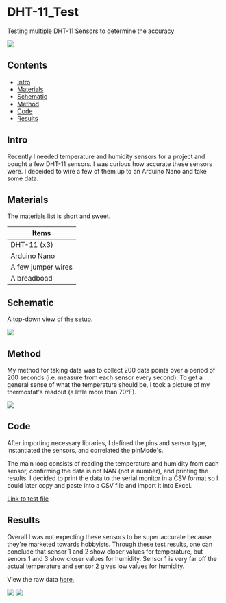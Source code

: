 # DHT-11_Test
Testing multiple DHT-11 Sensors to determine the accuracy

<img src="https://lh3.googleusercontent.com/FpTd94-c-fo1DRcYY16hGLOnkOS5qpytBHnJJRolCIlcsDBe4twv1ONXZvi7PQPgZeipCSgwesBzqe9eHT3VoRhAwyE27L8vLgkdx882kZSYXVrV7MtCwE9dQ-vVCJdDA_9IZJUll7w=w2400"/>

## Contents
- [Intro](#intro)
- [Materials](https://github.com/dominicassia/DHT-11_Test/blob/main/README.md#materials)
- [Schematic](https://github.com/dominicassia/DHT-11_Test/blob/main/README.md#schematic)
- [Method](https://github.com/dominicassia/DHT-11_Test/blob/main/README.md#method)
- [Code](https://github.com/dominicassia/DHT-11_Test/blob/main/README.md#code)
- [Results](https://github.com/dominicassia/DHT-11_Test/blob/main/README.md#results)

## Intro
Recently I needed temperature and humidity sensors for a project and bought a few DHT-11 sensors. 
I was curious how accurate these sensors were.
I deceided to wire a few of them up to an Arduino Nano and take some data.

## Materials

The materials list is short and sweet.

|Items|
|-----|
|DHT-11 (x3)|
|Arduino Nano|
|A few jumper wires|
|A breadboad|

## Schematic

A top-down view of the setup.

<img src="https://lh3.googleusercontent.com/4Z2IfOIe9TecgqTK3H6feayiGhptUuxzg4ODQdBVhJksHeCaU-0dO0u09sqMKyjPoWHV_JUWwd_0kpld3mcPQf1d_J5kTkYm3VtC-bvaPDLXIcFpXgYGjQc-33gTgaDYi3QpAyF3cO4=w2400"/>

## Method

My method for taking data was to collect 200 data points over a period of 200 seconds (i.e. measure from each sensor every second). To get a general sense of what the temperature should be, I took a picture of my thermostat's readout (a little more than 70°F).

<img src="https://lh3.googleusercontent.com/6f7W5OmnMJHvHyxLVma--Wml4AlYxuhVCL3TKKDK4o89DYeNrNeSG7MOAfKvy4seg72DJUJfuyoGshyjYMa7CWIrIxG8DGJJvIgE_I2iiU2vbxMNijCGUlWtf_PYVP3ffkFXa2oqOOg=w2400"/>

## Code

After importing necessary libraries, I defined the pins and sensor type, instantiated the sensors, and correlated the pinMode's.

The main loop consists of reading the temperature and humidity from each sensor, confirming the data is not NAN (not a number), and printing the results.
I decided to print the data to the serial monitor in a CSV format so I could later copy and paste into a CSV file and import it into Excel.

[Link to test file](https://github.com/dominicassia/DHT-11_Test/blob/main/Test/Test.ino)

## Results

Overall I was not expecting these sensors to be super accurate because they're marketed towards hobbyists. 
Through these test results, one can conclude that sensor 1 and 2 show closer values for temperature, but senors 1 and 3 show closer values for humidity.
Sensor 1 is very far off the actual temperature and sensor 2 gives low values for humidity. 

View the raw data [here.](https://github.com/dominicassia/DHT-11_Test/blob/main/DHT-11_Test_RAW-DATA.csv)

<img src="https://lh3.googleusercontent.com/DaRe4RjUAUE9lWRnWGhjj-v8JUWWEx5o74a-9pDRNqZWWqwAfZ6mbsNBOn5FUDLg4-9MGfp7HmHO2kkr4scnPilZYCriY0yYPf4K3pkU7U2cBPJAKzZIYUhTKvl8VFS5VXAgGusj4E8=w2400"/>

<img src="https://lh3.googleusercontent.com/RA6iu4816LoEG4B8BMkRaxj1BPji-YcyJS1W3fOTfdkIQQRgrDZ9QD7-HxouyG0rieaywTaZHmo7p0B2MHmNk_h-zKFoUQBisz0rw-cTMdNNhwVwCECTYmK4OU9hMbmgffxyHVeRhAE=w2400"/>
